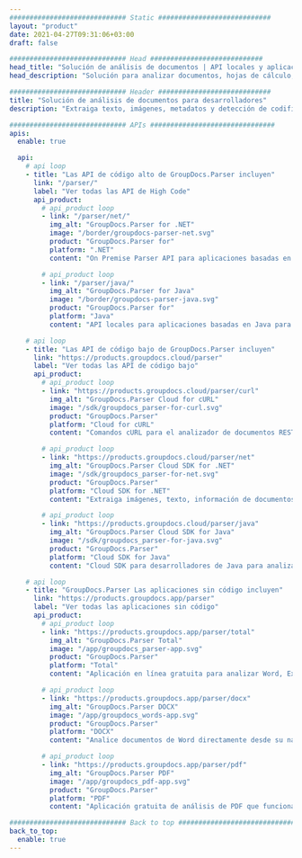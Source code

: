 ```yaml
---
############################# Static ############################
layout: "product"
date: 2021-04-27T09:31:06+03:00
draft: false

############################# Head ############################
head_title: "Solución de análisis de documentos | API locales y aplicación gratuita"
head_description: "Solución para analizar documentos, hojas de cálculo, presentaciones, correos electrónicos, archivos y más. Extraiga texto, extraiga imágenes, metadatos y detecte codificación."

############################# Header ############################
title: "Solución de análisis de documentos para desarrolladores"
description: "Extraiga texto, imágenes, metadatos y detección de codificación para oficina de Microsoft, OpenOffice, PDF, HTML y otros formatos de archivo de su elección."

############################# APIs ###############################
apis:
  enable: true

  api:
    # api loop
    - title: "Las API de código alto de GroupDocs.Parser incluyen"
      link: "/parser/"
      label: "Ver todas las API de High Code"
      api_product:
        # api_product loop
        - link: "/parser/net/"
          img_alt: "GroupDocs.Parser for .NET"
          image: "/border/groupdocs-parser-net.svg"
          product: "GroupDocs.Parser for"
          platform: ".NET"
          content: "On Premise Parser API para aplicaciones basadas en .NET Framework para extraer datos de los formatos de archivos de documentos admitidos."

        # api_product loop
        - link: "/parser/java/"
          img_alt: "GroupDocs.Parser for Java"
          image: "/border/groupdocs-parser-java.svg"
          product: "GroupDocs.Parser for"
          platform: "Java"
          content: "API locales para aplicaciones basadas en Java para analizar y extraer datos de los formatos de archivos de documentos admitidos."

    # api loop
    - title: "Las API de código bajo de GroupDocs.Parser incluyen"
      link: "https://products.groupdocs.cloud/parser"
      label: "Ver todas las API de código bajo"
      api_product:
        # api_product loop
        - link: "https://products.groupdocs.cloud/parser/curl"
          img_alt: "GroupDocs.Parser Cloud for cURL"
          image: "/sdk/groupdocs_parser-for-curl.svg"
          product: "GroupDocs.Parser"
          platform: "Cloud for cURL"
          content: "Comandos cURL para el analizador de documentos RESTful Cloud API para analizar documentos en una amplia gama de formatos de archivo populares admitidos."

        # api_product loop
        - link: "https://products.groupdocs.cloud/parser/net"
          img_alt: "GroupDocs.Parser Cloud SDK for .NET"
          image: "/sdk/groupdocs_parser-for-net.svg"
          product: "GroupDocs.Parser"
          platform: "Cloud SDK for .NET"
          content: "Extraiga imágenes, texto, información de documentos o incluso analice cualquier documento mediante una plantilla definida por el usuario en sus aplicaciones de Microsoft .NET."

        # api_product loop
        - link: "https://products.groupdocs.cloud/parser/java"
          img_alt: "GroupDocs.Parser Cloud SDK for Java"
          image: "/sdk/groupdocs_parser-for-java.svg"
          product: "GroupDocs.Parser"
          platform: "Cloud SDK for Java"
          content: "Cloud SDK para desarrolladores de Java para analizar documentos, extraer información de documentos y datos dentro de aplicaciones basadas en Java."

    # api loop
    - title: "GroupDocs.Parser Las aplicaciones sin código incluyen"
      link: "https://products.groupdocs.app/parser"
      label: "Ver todas las aplicaciones sin código"
      api_product:
        # api_product loop
        - link: "https://products.groupdocs.app/parser/total"
          img_alt: "GroupDocs.Parser Total"
          image: "/app/groupdocs_parser-app.svg"
          product: "GroupDocs.Parser"
          platform: "Total"
          content: "Aplicación en línea gratuita para analizar Word, Excel, PowerPoint, PDF y amp; Más de 30 tipos de documentos más."

        # api_product loop
        - link: "https://products.groupdocs.app/parser/docx"
          img_alt: "GroupDocs.Parser DOCX"
          image: "/app/groupdocs_words-app.svg"
          product: "GroupDocs.Parser"
          platform: "DOCX"
          content: "Analice documentos de Word directamente desde su navegador web para extraer imágenes, texto o metadatos."

        # api_product loop
        - link: "https://products.groupdocs.app/parser/pdf"
          img_alt: "GroupDocs.Parser PDF"
          image: "/app/groupdocs_pdf-app.svg"
          product: "GroupDocs.Parser"
          platform: "PDF"
          content: "Aplicación gratuita de análisis de PDF que funciona en cualquier plataforma o dispositivo sin limitaciones."

############################# Back to top ###############################
back_to_top:
  enable: true
---
```

